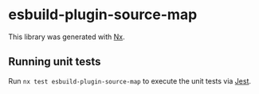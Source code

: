 # esbuild-plugin-source-map

This library was generated with [Nx](https://nx.dev).

## Running unit tests

Run `nx test esbuild-plugin-source-map` to execute the unit tests via [Jest](https://jestjs.io).
